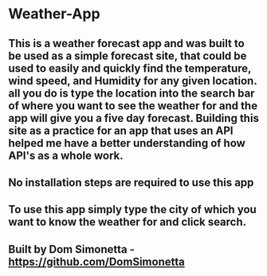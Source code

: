 # Weather-App


## This is a weather forecast app and was built to be used as a simple forecast site, that could be used to easily and quickly find the temperature, wind speed, and Humidity for any given location. all you do is type the location into the search bar of where you want to see the weather for and the app will give you a five day forecast. Building this site as a practice for an app that uses an API helped me have a better understanding of how API's as a whole work.

## No installation steps are required to use this app 

## To use this app simply type the city of which you want to know the weather for and click search.

## Built by Dom Simonetta - https://github.com/DomSimonetta
